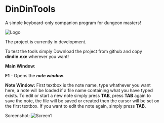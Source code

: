# DinDinTools
A simple keyboard-only companion program for dungeon masters!

![Logo](http://i.imgur.com/RUWPP9N.png)

The project is currently in development.

To test the tools simply Download the project from github and copy **dindin.exe** wherever you want!

**Main Window:**

**F1** - Opens the **_note window_**.

**Note Window:**
First textbox is the note name, type whathever you want here, a note will be loaded if a file name containing what you have typed exists.
To edit or start a new note simply press **TAB**, press **TAB** again to save the note, the file will be saved or created then the cursor will be set on the first textbox.
If you want to edit the note again, simply press **TAB**.

Screenshot:
![Screen1](http://i.imgur.com/D9Mcfjn.png)
